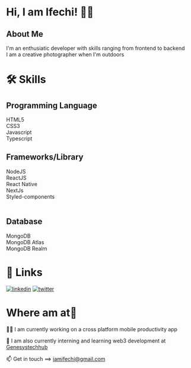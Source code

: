 # Hi, I am Ifechi! ✌🏾


## About Me
I'm an enthusiatic developer with skills ranging from frontend to backend<br />
I am a creative photographer when I'm outdoors<br />


# 🛠 Skills

## Programming Language
HTML5 <br />
CSS3 <br />
Javascript <br />
Typescript <br />

## Frameworks/Library
NodeJS <br />
ReactJS <br />
React Native<br />
NextJs <br />
Styled-components <br />
<br />

## Database
MongoDB <br />
MongoDB Atlas <br />
MongoDB Realm
<br />


# 🔗 Links
<!-- [![portfolio](https://img.shields.io/badge/my_portfolio-000?style=for-the-badge&logo=ko-fi&logoColor=white)](https://linktr.ee/ifechi)  -->
[![linkedin](https://img.shields.io/badge/linkedin-0A66C2?style=for-the-badge&logo=linkedin&logoColor=white)](https://www.linkedin.com/in/nnebedumfav/)
[![twitter](https://img.shields.io/badge/twitter-1DA1F2?style=for-the-badge&logo=twitter&logoColor=white)](https://twitter.com/iam_ifechi)

# Where am at📍
👩‍💻 I am currently working on a cross platform mobile productivity app

🧠 I am also currently interning and learning web3 development at [Genesystechhub](https://genesystechhub.com/)

📫 Get in touch ==> iamifechi@gmail.com
